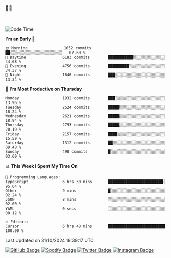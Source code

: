 ### 🤙🍺

<!-- <a href="https://github-readme-stats.vercel.app/api?username=hzak2xx&count_private=true&show_icons=true&theme=dracula">
  <img align="center" src="https://github-readme-stats.vercel.app/api?username=hzak2xx&count_private=true&show_icons=true&theme=dracula" />
</a>
</br> -->
</br>

<!--START_SECTION:waka-->
![Code Time](http://img.shields.io/badge/Code%20Time-3%2C629%20hrs%2028%20mins-blue)

**I'm an Early 🐤** 

```text
🌞 Morning                1052 commits        ██░░░░░░░░░░░░░░░░░░░░░░░   07.60 % 
🌆 Daytime                6183 commits        ███████████░░░░░░░░░░░░░░   44.68 % 
🌃 Evening                4756 commits        █████████░░░░░░░░░░░░░░░░   34.37 % 
🌙 Night                  1846 commits        ███░░░░░░░░░░░░░░░░░░░░░░   13.34 % 
```
📅 **I'm Most Productive on Thursday** 

```text
Monday                   1932 commits        ███░░░░░░░░░░░░░░░░░░░░░░   13.96 % 
Tuesday                  2524 commits        █████░░░░░░░░░░░░░░░░░░░░   18.24 % 
Wednesday                2621 commits        █████░░░░░░░░░░░░░░░░░░░░   18.94 % 
Thursday                 2793 commits        █████░░░░░░░░░░░░░░░░░░░░   20.19 % 
Friday                   2157 commits        ████░░░░░░░░░░░░░░░░░░░░░   15.59 % 
Saturday                 1312 commits        ██░░░░░░░░░░░░░░░░░░░░░░░   09.48 % 
Sunday                   498 commits         █░░░░░░░░░░░░░░░░░░░░░░░░   03.60 % 
```


📊 **This Week I Spent My Time On** 

```text
💬 Programming Languages: 
TypeScript               6 hrs 30 mins       ████████████████████████░   95.64 % 
Other                    9 mins              █░░░░░░░░░░░░░░░░░░░░░░░░   02.24 % 
JSON                     8 mins              ░░░░░░░░░░░░░░░░░░░░░░░░░   02.00 % 
YAML                     0 secs              ░░░░░░░░░░░░░░░░░░░░░░░░░   00.12 % 

🔥 Editors: 
Cursor                   6 hrs 48 mins       █████████████████████████   100.00 % 
```


 Last Updated on 31/10/2024 19:39:17 UTC
<!--END_SECTION:waka-->

[![GitHub Badge](https://img.shields.io/badge/GitHub-100000?style=for-the-badge&logo=github&logoColor=white)](https://github.com/hzak2xx)
[![Spotify Badge](https://img.shields.io/badge/Spotify-1ED760?&style=for-the-badge&logo=spotify&logoColor=white)](https://open.spotify.com/user/uf90s6sbbh75a1mt44clkhkvf)
[![Twitter Badge](https://img.shields.io/badge/Twitter-1DA1F2?style=for-the-badge&logo=twitter&logoColor=white)](https://twitter.com/hzak2xx)
[![Instagram Badge](https://img.shields.io/badge/Instagram-E4405F?style=for-the-badge&logo=instagram&logoColor=white)](https://www.instagram.com/hzak2xx/)
